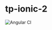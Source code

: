 # tp-ionic-2

![Angular CI](https://github.com/ortegagui/tp-ionic-2/workflows/Angular%20CI/badge.svg)
